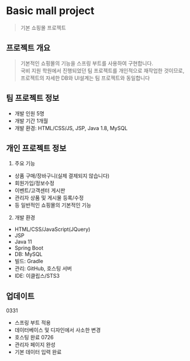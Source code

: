 # Basic mall project
> 기본 쇼핑몰 프로젝트

## 프로젝트 개요
> 기본적인 쇼핑몰의 기능을 스프링 부트를 사용하여 구현합니다.<br>
국비 지원 학원에서 진행되었던 팀 프로젝트를 개인적으로 재작업한 것이므로, <br>
프로젝트의 자세한 DB와 UI설계는 팀 프로젝트와 동일합니다

## 팀 프로젝트 정보
- 개발 인원 5명
- 개발 기간 1개월
- 개발 환경: HTML/CSS/JS, JSP, Java 1.8, MySQL

## 개인 프로젝트 정보
1) 주요 기능
  - 상품 구매/장바구니(실제 결제되지 않습니다)
  - 회원가입/정보수정
  - 이벤트/고객센터 게시판
  - 관리자 상품 및 게시물 등록/수정
  - 등 일반적인 쇼핑몰의 기본적인 기능
2) 개발 환경
  - HTML/CSS/JavaScript(JQuery)
  - JSP
  - Java 11
  - Spring Boot
  - DB: MySQL
  - 빌드: Gradle
  - 관리: GitHub, 호스팅 서버
  - IDE: 이클립스/STS3

## 업데이트
0331
  - 스프링 부트 적용
  - 데이터베이스 및 디자인에서 사소한 변경
  - 호스팅 완료
0726
  - 관리자 페이지 완성
  - 기본 데이터 입력 완료
